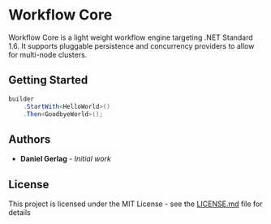 # Workflow Core

Workflow Core is a light weight workflow engine targeting .NET Standard 1.6.  It supports pluggable persistence and concurrency providers to allow for multi-node clusters.

## Getting Started


```C#
builder
    .StartWith<HelloWorld>()
    .Then<GoodbyeWorld>();
```



## Authors

* **Daniel Gerlag** - *Initial work*

## License

This project is licensed under the MIT License - see the [LICENSE.md](LICENSE.md) file for details



